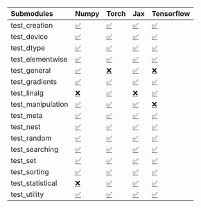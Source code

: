| Submodules        | Numpy                                                                                                                           | Torch                                                                                                                           | Jax                                                                                                                             | Tensorflow                                                                                                                      |
|:------------------|:--------------------------------------------------------------------------------------------------------------------------------|:--------------------------------------------------------------------------------------------------------------------------------|:--------------------------------------------------------------------------------------------------------------------------------|:--------------------------------------------------------------------------------------------------------------------------------|
| test_creation     | <a href="https://github.com/unifyai/ivy/runs/8047597597?check_suite_focus=true" rel="noopener noreferrer" target="_blank">✅</a> | <a href="https://github.com/unifyai/ivy/runs/8047598264?check_suite_focus=true" rel="noopener noreferrer" target="_blank">✅</a> | <a href="https://github.com/unifyai/ivy/runs/8047598986?check_suite_focus=true" rel="noopener noreferrer" target="_blank">✅</a> | <a href="https://github.com/unifyai/ivy/runs/8047599373?check_suite_focus=true" rel="noopener noreferrer" target="_blank">✅</a> |
| test_device       | <a href="https://github.com/unifyai/ivy/runs/8047597627?check_suite_focus=true" rel="noopener noreferrer" target="_blank">✅</a> | <a href="https://github.com/unifyai/ivy/runs/8047598304?check_suite_focus=true" rel="noopener noreferrer" target="_blank">✅</a> | <a href="https://github.com/unifyai/ivy/runs/8047599021?check_suite_focus=true" rel="noopener noreferrer" target="_blank">✅</a> | <a href="https://github.com/unifyai/ivy/runs/8047599391?check_suite_focus=true" rel="noopener noreferrer" target="_blank">✅</a> |
| test_dtype        | <a href="https://github.com/unifyai/ivy/runs/8047597670?check_suite_focus=true" rel="noopener noreferrer" target="_blank">✅</a> | <a href="https://github.com/unifyai/ivy/runs/8047598347?check_suite_focus=true" rel="noopener noreferrer" target="_blank">✅</a> | <a href="https://github.com/unifyai/ivy/runs/8047599058?check_suite_focus=true" rel="noopener noreferrer" target="_blank">✅</a> | <a href="https://github.com/unifyai/ivy/runs/8047599416?check_suite_focus=true" rel="noopener noreferrer" target="_blank">✅</a> |
| test_elementwise  | <a href="https://github.com/unifyai/ivy/runs/8047597707?check_suite_focus=true" rel="noopener noreferrer" target="_blank">✅</a> | <a href="https://github.com/unifyai/ivy/runs/8047598401?check_suite_focus=true" rel="noopener noreferrer" target="_blank">✅</a> | <a href="https://github.com/unifyai/ivy/runs/8047599085?check_suite_focus=true" rel="noopener noreferrer" target="_blank">✅</a> | <a href="https://github.com/unifyai/ivy/runs/8047599429?check_suite_focus=true" rel="noopener noreferrer" target="_blank">✅</a> |
| test_general      | <a href="https://github.com/unifyai/ivy/runs/8047597748?check_suite_focus=true" rel="noopener noreferrer" target="_blank">✅</a> | <a href="https://github.com/unifyai/ivy/runs/8047598443?check_suite_focus=true" rel="noopener noreferrer" target="_blank">❌</a> | <a href="https://github.com/unifyai/ivy/runs/8047599122?check_suite_focus=true" rel="noopener noreferrer" target="_blank">✅</a> | <a href="https://github.com/unifyai/ivy/runs/8047599453?check_suite_focus=true" rel="noopener noreferrer" target="_blank">❌</a> |
| test_gradients    | <a href="https://github.com/unifyai/ivy/runs/8047597780?check_suite_focus=true" rel="noopener noreferrer" target="_blank">✅</a> | <a href="https://github.com/unifyai/ivy/runs/8047598498?check_suite_focus=true" rel="noopener noreferrer" target="_blank">✅</a> | <a href="https://github.com/unifyai/ivy/runs/8047599147?check_suite_focus=true" rel="noopener noreferrer" target="_blank">✅</a> | <a href="https://github.com/unifyai/ivy/runs/8047599468?check_suite_focus=true" rel="noopener noreferrer" target="_blank">✅</a> |
| test_linalg       | <a href="https://github.com/unifyai/ivy/runs/8047597816?check_suite_focus=true" rel="noopener noreferrer" target="_blank">❌</a> | <a href="https://github.com/unifyai/ivy/runs/8047598537?check_suite_focus=true" rel="noopener noreferrer" target="_blank">✅</a> | <a href="https://github.com/unifyai/ivy/runs/8047599169?check_suite_focus=true" rel="noopener noreferrer" target="_blank">❌</a> | <a href="https://github.com/unifyai/ivy/runs/8047599488?check_suite_focus=true" rel="noopener noreferrer" target="_blank">✅</a> |
| test_manipulation | <a href="https://github.com/unifyai/ivy/runs/8047597853?check_suite_focus=true" rel="noopener noreferrer" target="_blank">✅</a> | <a href="https://github.com/unifyai/ivy/runs/8047598578?check_suite_focus=true" rel="noopener noreferrer" target="_blank">✅</a> | <a href="https://github.com/unifyai/ivy/runs/8047599192?check_suite_focus=true" rel="noopener noreferrer" target="_blank">✅</a> | <a href="https://github.com/unifyai/ivy/runs/8047599522?check_suite_focus=true" rel="noopener noreferrer" target="_blank">❌</a> |
| test_meta         | <a href="https://github.com/unifyai/ivy/runs/8047597898?check_suite_focus=true" rel="noopener noreferrer" target="_blank">✅</a> | <a href="https://github.com/unifyai/ivy/runs/8047598640?check_suite_focus=true" rel="noopener noreferrer" target="_blank">✅</a> | <a href="https://github.com/unifyai/ivy/runs/8047599217?check_suite_focus=true" rel="noopener noreferrer" target="_blank">✅</a> | <a href="https://github.com/unifyai/ivy/runs/8047599551?check_suite_focus=true" rel="noopener noreferrer" target="_blank">✅</a> |
| test_nest         | <a href="https://github.com/unifyai/ivy/runs/8047597945?check_suite_focus=true" rel="noopener noreferrer" target="_blank">✅</a> | <a href="https://github.com/unifyai/ivy/runs/8047598686?check_suite_focus=true" rel="noopener noreferrer" target="_blank">✅</a> | <a href="https://github.com/unifyai/ivy/runs/8047599236?check_suite_focus=true" rel="noopener noreferrer" target="_blank">✅</a> | <a href="https://github.com/unifyai/ivy/runs/8047599583?check_suite_focus=true" rel="noopener noreferrer" target="_blank">✅</a> |
| test_random       | <a href="https://github.com/unifyai/ivy/runs/8047597994?check_suite_focus=true" rel="noopener noreferrer" target="_blank">✅</a> | <a href="https://github.com/unifyai/ivy/runs/8047598724?check_suite_focus=true" rel="noopener noreferrer" target="_blank">✅</a> | <a href="https://github.com/unifyai/ivy/runs/8047599261?check_suite_focus=true" rel="noopener noreferrer" target="_blank">✅</a> | <a href="https://github.com/unifyai/ivy/runs/8047599625?check_suite_focus=true" rel="noopener noreferrer" target="_blank">✅</a> |
| test_searching    | <a href="https://github.com/unifyai/ivy/runs/8047598037?check_suite_focus=true" rel="noopener noreferrer" target="_blank">✅</a> | <a href="https://github.com/unifyai/ivy/runs/8047598775?check_suite_focus=true" rel="noopener noreferrer" target="_blank">✅</a> | <a href="https://github.com/unifyai/ivy/runs/8047599281?check_suite_focus=true" rel="noopener noreferrer" target="_blank">✅</a> | <a href="https://github.com/unifyai/ivy/runs/8047599655?check_suite_focus=true" rel="noopener noreferrer" target="_blank">✅</a> |
| test_set          | <a href="https://github.com/unifyai/ivy/runs/8047598084?check_suite_focus=true" rel="noopener noreferrer" target="_blank">✅</a> | <a href="https://github.com/unifyai/ivy/runs/8047598816?check_suite_focus=true" rel="noopener noreferrer" target="_blank">✅</a> | <a href="https://github.com/unifyai/ivy/runs/8047599296?check_suite_focus=true" rel="noopener noreferrer" target="_blank">✅</a> | <a href="https://github.com/unifyai/ivy/runs/8047599693?check_suite_focus=true" rel="noopener noreferrer" target="_blank">✅</a> |
| test_sorting      | <a href="https://github.com/unifyai/ivy/runs/8047598138?check_suite_focus=true" rel="noopener noreferrer" target="_blank">✅</a> | <a href="https://github.com/unifyai/ivy/runs/8047598862?check_suite_focus=true" rel="noopener noreferrer" target="_blank">✅</a> | <a href="https://github.com/unifyai/ivy/runs/8047599317?check_suite_focus=true" rel="noopener noreferrer" target="_blank">✅</a> | <a href="https://github.com/unifyai/ivy/runs/8047599733?check_suite_focus=true" rel="noopener noreferrer" target="_blank">✅</a> |
| test_statistical  | <a href="https://github.com/unifyai/ivy/runs/8047598180?check_suite_focus=true" rel="noopener noreferrer" target="_blank">❌</a> | <a href="https://github.com/unifyai/ivy/runs/8047598902?check_suite_focus=true" rel="noopener noreferrer" target="_blank">✅</a> | <a href="https://github.com/unifyai/ivy/runs/8047599337?check_suite_focus=true" rel="noopener noreferrer" target="_blank">✅</a> | <a href="https://github.com/unifyai/ivy/runs/8047599777?check_suite_focus=true" rel="noopener noreferrer" target="_blank">✅</a> |
| test_utility      | <a href="https://github.com/unifyai/ivy/runs/8047598224?check_suite_focus=true" rel="noopener noreferrer" target="_blank">✅</a> | <a href="https://github.com/unifyai/ivy/runs/8047598945?check_suite_focus=true" rel="noopener noreferrer" target="_blank">✅</a> | <a href="https://github.com/unifyai/ivy/runs/8047599354?check_suite_focus=true" rel="noopener noreferrer" target="_blank">✅</a> | <a href="https://github.com/unifyai/ivy/runs/8047599827?check_suite_focus=true" rel="noopener noreferrer" target="_blank">✅</a> |